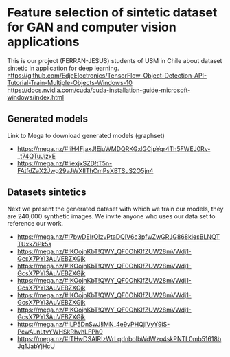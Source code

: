# Feature selection of sintetic dataset for GAN and computer vision applications
This is our project (FERRAN-JESUS) students of USM in Chile about dataset sintetic in application for deep learning.
https://github.com/EdjeElectronics/TensorFlow-Object-Detection-API-Tutorial-Train-Multiple-Objects-Windows-10
https://docs.nvidia.com/cuda/cuda-installation-guide-microsoft-windows/index.html

## Generated models
Link to Mega to download generated models (graphset)

- https://mega.nz/#!iH4FjaxJ!EjuWMDQRKGxlGCjpYqr4Th5FWEJ0Rv-_t74QTuJizxE
- https://mega.nz/#!iexjxSZD!tT5n-FAtfdZaX2Jwg29vJWXIlThCmPsXBTSuS2O5jn4

## Datasets sintetics
Next we present the generated dataset with which we train our models, they are 240,000 synthetic images. We invite anyone who uses our data set to reference our work.

- https://mega.nz/#!7bwDEIrQ!zvPtaDQIV6c3pfwZwGRJG868kiesBLNQTTUxkZiPk5s
- https://mega.nz/#!KOojnKbT!QWY_QF0OhKlfZUW28mVWdj1-GcsX7PYl3AuVEBZXGjk
- https://mega.nz/#!KOojnKbT!QWY_QF0OhKlfZUW28mVWdj1-GcsX7PYl3AuVEBZXGjk
- https://mega.nz/#!KOojnKbT!QWY_QF0OhKlfZUW28mVWdj1-GcsX7PYl3AuVEBZXGjk
- https://mega.nz/#!KOojnKbT!QWY_QF0OhKlfZUW28mVWdj1-GcsX7PYl3AuVEBZXGjk
- https://mega.nz/#!KOojnKbT!QWY_QF0OhKlfZUW28mVWdj1-GcsX7PYl3AuVEBZXGjk
- https://mega.nz/#!LP5DnSwJ!iMN_4e9vPHQjIVyY9iS-PcwALnLtvYWHSkRhvhLFPh0
- https://mega.nz/#!THwDSAIR!zWrLqdnboIbWdWzp4skPNTL0mb51618bJq1JabYjHcU
